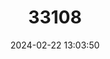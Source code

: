 ---
title: "33108"
category: "Shorea contorta"
draft: false
date: 2024-02-22 13:03:50
languages:
  English: ["White Lauan"]
  Filipino; Pilipino: ["White Lauan"]
---